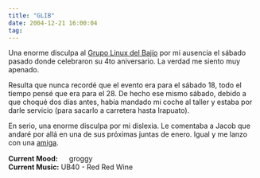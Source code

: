 ```yaml
---
title: "GLIB"
date: 2004-12-21 16:00:04
tag: 
---
```

<p>Una enorme disculpa al <a href="http://www.glib.org.mx/">Grupo Linux del Bajío</a> por mi ausencia el sábado pasado donde celebraron su 4to aniversario. La verdad me siento muy apenado.</p>

<p>Resulta que nunca recordé que el evento era para el sábado 18, todo el tiempo pensé que era para el 28. De hecho ese mismo sábado, debido a que choqué dos días antes, había mandado mi coche al taller y estaba por darle servicio (para sacarlo a carretera hasta Irapuato).</p>

<p>En serio, una enorme disculpa por mi dislexia. Le comentaba a Jacob que andaré por allá en una de sus próximas juntas de enero. Igual y me lanzo con una <a href="http://skwinklaa.tripod.com/paralectoresimpacientes">amiga</a>.</p>

<p><strong>Current Mood:</strong> <img width="15" height="15" src="http://stat.livejournal.com/img/mood/growf/smileys/tired.gif"/> groggy<br/><strong>Current Music:</strong> UB40 - Red Red Wine</p>
